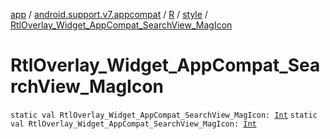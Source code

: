 [app](../../../index.md) / [android.support.v7.appcompat](../../index.md) / [R](../index.md) / [style](index.md) / [RtlOverlay_Widget_AppCompat_SearchView_MagIcon](.)

# RtlOverlay_Widget_AppCompat_SearchView_MagIcon

`static val RtlOverlay_Widget_AppCompat_SearchView_MagIcon: `[`Int`](https://kotlinlang.org/api/latest/jvm/stdlib/kotlin/-int/index.html)
`static val RtlOverlay_Widget_AppCompat_SearchView_MagIcon: `[`Int`](https://kotlinlang.org/api/latest/jvm/stdlib/kotlin/-int/index.html)